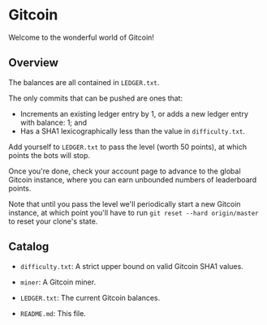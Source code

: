 # Gitcoin

Welcome to the wonderful world of Gitcoin!

## Overview

The balances are all contained in `LEDGER.txt`.

The only commits that can be pushed are ones that:

- Increments an existing ledger entry by 1, or adds a new ledger entry
  with balance: 1; and
- Has a SHA1 lexicographically less than the value in `difficulty.txt`.

Add yourself to `LEDGER.txt` to pass the level (worth 50 points), at
which points the bots will stop.

Once you're done, check your account page to advance to the global
Gitcoin instance, where you can earn unbounded numbers of leaderboard
points.

Note that until you pass the level we'll periodically start a new
Gitcoin instance, at which point you'll have to run `git reset --hard
origin/master` to reset your clone's state.

## Catalog

- `difficulty.txt`: A strict upper bound on valid Gitcoin SHA1 values.

- `miner`: A Gitcoin miner.

- `LEDGER.txt`: The current Gitcoin balances.

- `README.md`: This file.
